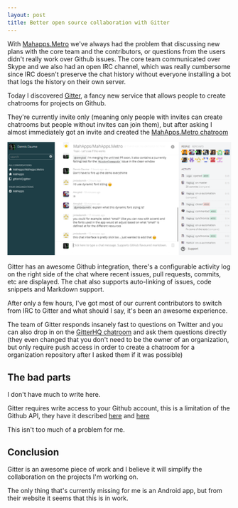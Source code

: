 ```yaml
---
layout: post
title: Better open source collaboration with Gitter
---
```


With [Mahapps.Metro](https://github.com/MahApps/MahApps.Metro) we've always had the problem that discussing new plans with the core team and the contributors, or questions from the users didn't really work over Github issues. The core team communicated over Skype and we also had an open IRC channel, which was really cumbersome since IRC doesn't preserve the chat history without everyone installing a bot that logs the history on their own server.

Today I discovered [Gitter](http://gitter.im), a fancy new service that allows people to create chatrooms for projects on Github.

They're currently invite only (meaning only people with invites can create chatrooms but people without invites can join them), but after asking I almost immediately got an invite and created the [MahApps.Metro chatroom](https://gitter.im/MahApps/MahApps.Metro)

<img src="/images/gitter.png" width="700" />

Gitter has an awesome Github integration, there's a configurable activity log on the right side of the chat where recent issues, pull requests, commits, etc are displayed. The chat also supports auto-linking of issues, code snippets and Markdown support.

After only a few hours, I've got most of our current contributors to switch from IRC to Gitter and what should I say, it's been an awesome experience.

The team of Gitter responds insanely fast to questions on Twitter and you can also drop in on the [GitterHQ chatroom](https://gitter.im/gitterHQ/gitter) and ask them questions directly (they even changed that you don't need to be the owner of an organization, but only require push access in order to create a chatroom for a organization repository after I asked them if it was possible)

## The bad parts

I don't have much to write here. 

Gitter requires write access to your Github account, this is a limitation of the Github API, they have it described [here](https://gitter.zendesk.com/hc/en-us/articles/200178961-Why-do-you-ask-for-write-access-to-my-profile-) and [here](https://gitter.zendesk.com/hc/en-us/articles/200178971-You-want-write-access-on-my-private-repos-Are-you-insane-)

This isn't too much of a problem for me.

## Conclusion

Gitter is an awesome piece of work and I believe it will simplify the collaboration on the projects I'm working on.

The only thing that's currently missing for me is an Android app, but from their website it seems that this is in work.
